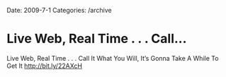 Date: 2009-7-1
Categories: /archive

# Live Web, Real Time . . . Call...

Live Web, Real Time . . . Call It What You Will, It’s Gonna Take A While To Get It <a href="http://bit.ly/22AXcH" rel="nofollow">http://bit.ly/22AXcH</a>
